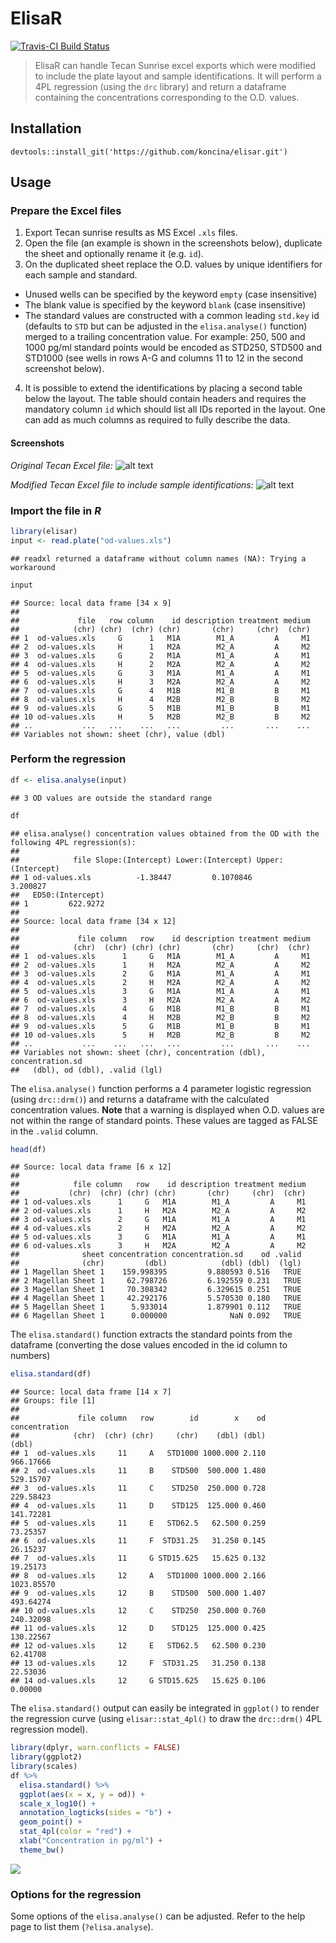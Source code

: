 # ElisaR

[![Travis-CI Build Status](https://travis-ci.org/koncina/elisar.svg?branch=master)](https://travis-ci.org/koncina/elisar)

> ElisaR can handle Tecan Sunrise excel exports which were modified to include the plate layout and sample identifications. It will perform a 4PL regression (using the `drc` library) and return a dataframe containing the concentrations corresponding to the O.D. values.

## Installation

```
devtools::install_git('https://github.com/koncina/elisar.git')
```

## Usage

### Prepare the Excel files

1. Export Tecan sunrise results as MS Excel `.xls` files.
2. Open the file (an example is shown in the screenshots below), duplicate the sheet and optionally rename it (e.g. `id`).
3. On the duplicated sheet replace the O.D. values by unique identifiers for each sample and standard.
  - Unused wells can be specified by the keyword `empty` (case insensitive)
  - The blank value is specified by the keyword `blank` (case insensitive)
  - The standard values are constructed with a common leading `std.key` id (defaults to `STD` but can be adjusted in the `elisa.analyse()` function) merged to a trailing concentration value. For example: 250, 500 and 1000 pg/ml standard points would be encoded as STD250, STD500 and STD1000 (see wells in rows A-G and columns 11 to 12 in the second screenshot below).
4. It is possible to extend the identifications by placing a second table below the layout. The table should contain headers and requires the mandatory column `id` which should list all IDs reported in the layout. One can add as much columns as required to fully describe the data.

#### Screenshots

*Original Tecan Excel file:*
![alt text](example/01.png)

*Modified Tecan Excel file to include sample identifications:*
![alt text](example/02.png)

### Import the file in _R_


```r
library(elisar)
input <- read.plate("od-values.xls")
```

```
## readxl returned a dataframe without column names (NA): Trying a workaround
```

```r
input
```

```
## Source: local data frame [34 x 9]
## 
##             file   row column    id description treatment medium
##            (chr) (chr)  (chr) (chr)       (chr)     (chr)  (chr)
## 1  od-values.xls     G      1   M1A        M1_A         A     M1
## 2  od-values.xls     H      1   M2A        M2_A         A     M2
## 3  od-values.xls     G      2   M1A        M1_A         A     M1
## 4  od-values.xls     H      2   M2A        M2_A         A     M2
## 5  od-values.xls     G      3   M1A        M1_A         A     M1
## 6  od-values.xls     H      3   M2A        M2_A         A     M2
## 7  od-values.xls     G      4   M1B        M1_B         B     M1
## 8  od-values.xls     H      4   M2B        M2_B         B     M2
## 9  od-values.xls     G      5   M1B        M1_B         B     M1
## 10 od-values.xls     H      5   M2B        M2_B         B     M2
## ..           ...   ...    ...   ...         ...       ...    ...
## Variables not shown: sheet (chr), value (dbl)
```

### Perform the regression


```r
df <- elisa.analyse(input)
```

```
## 3 OD values are outside the standard range
```

```r
df
```

```
## elisa.analyse() concentration values obtained from the OD with the following 4PL regression(s):
## 
##            file Slope:(Intercept) Lower:(Intercept) Upper:(Intercept)
## 1 od-values.xls          -1.38447         0.1070846          3.200827
##   ED50:(Intercept)
## 1         622.9272
## 
## Source: local data frame [34 x 12]
## 
##             file column   row    id description treatment medium
##            (chr)  (chr) (chr) (chr)       (chr)     (chr)  (chr)
## 1  od-values.xls      1     G   M1A        M1_A         A     M1
## 2  od-values.xls      1     H   M2A        M2_A         A     M2
## 3  od-values.xls      2     G   M1A        M1_A         A     M1
## 4  od-values.xls      2     H   M2A        M2_A         A     M2
## 5  od-values.xls      3     G   M1A        M1_A         A     M1
## 6  od-values.xls      3     H   M2A        M2_A         A     M2
## 7  od-values.xls      4     G   M1B        M1_B         B     M1
## 8  od-values.xls      4     H   M2B        M2_B         B     M2
## 9  od-values.xls      5     G   M1B        M1_B         B     M1
## 10 od-values.xls      5     H   M2B        M2_B         B     M2
## ..           ...    ...   ...   ...         ...       ...    ...
## Variables not shown: sheet (chr), concentration (dbl), concentration.sd
##   (dbl), od (dbl), .valid (lgl)
```

The `elisa.analyse()` function performs a 4 parameter logistic regression (using `drc::drm()`) and returns a dataframe with the calculated concentration values.
**Note** that a warning is displayed when O.D. values are not within the range of standard points. These values are tagged as FALSE in the `.valid` column.




```r
head(df)
```

```
## Source: local data frame [6 x 12]
## 
##            file column   row    id description treatment medium
##           (chr)  (chr) (chr) (chr)       (chr)     (chr)  (chr)
## 1 od-values.xls      1     G   M1A        M1_A         A     M1
## 2 od-values.xls      1     H   M2A        M2_A         A     M2
## 3 od-values.xls      2     G   M1A        M1_A         A     M1
## 4 od-values.xls      2     H   M2A        M2_A         A     M2
## 5 od-values.xls      3     G   M1A        M1_A         A     M1
## 6 od-values.xls      3     H   M2A        M2_A         A     M2
##              sheet concentration concentration.sd    od .valid
##              (chr)         (dbl)            (dbl) (dbl)  (lgl)
## 1 Magellan Sheet 1    159.998395         9.880593 0.516   TRUE
## 2 Magellan Sheet 1     62.798726         6.192559 0.231   TRUE
## 3 Magellan Sheet 1     70.308342         6.329615 0.251   TRUE
## 4 Magellan Sheet 1     42.292176         5.570530 0.180   TRUE
## 5 Magellan Sheet 1      5.933014         1.879901 0.112   TRUE
## 6 Magellan Sheet 1      0.000000              NaN 0.092   TRUE
```

The `elisa.standard()` function extracts the standard points from the dataframe (converting the dose values encoded in the id column to numbers)


```r
elisa.standard(df)
```

```
## Source: local data frame [14 x 7]
## Groups: file [1]
## 
##             file column   row        id        x    od concentration
##            (chr)  (chr) (chr)     (chr)    (dbl) (dbl)         (dbl)
## 1  od-values.xls     11     A   STD1000 1000.000 2.110     966.17666
## 2  od-values.xls     11     B    STD500  500.000 1.480     529.15707
## 3  od-values.xls     11     C    STD250  250.000 0.728     229.58423
## 4  od-values.xls     11     D    STD125  125.000 0.460     141.72281
## 5  od-values.xls     11     E   STD62.5   62.500 0.259      73.25357
## 6  od-values.xls     11     F  STD31.25   31.250 0.145      26.15237
## 7  od-values.xls     11     G STD15.625   15.625 0.132      19.25173
## 8  od-values.xls     12     A   STD1000 1000.000 2.166    1023.85570
## 9  od-values.xls     12     B    STD500  500.000 1.407     493.64274
## 10 od-values.xls     12     C    STD250  250.000 0.760     240.32098
## 11 od-values.xls     12     D    STD125  125.000 0.425     130.22567
## 12 od-values.xls     12     E   STD62.5   62.500 0.230      62.41708
## 13 od-values.xls     12     F  STD31.25   31.250 0.138      22.53036
## 14 od-values.xls     12     G STD15.625   15.625 0.106       0.00000
```

The `elisa.standard()` output can easily be integrated in `ggplot()` to render the regression curve (using `elisar::stat_4pl()` to draw the `drc::drm()` 4PL regression model).


```r
library(dplyr, warn.conflicts = FALSE)
library(ggplot2)
library(scales)
df %>%
  elisa.standard() %>%
  ggplot(aes(x = x, y = od)) +
  scale_x_log10() +
  annotation_logticks(sides = "b") +
  geom_point() +
  stat_4pl(color = "red") +
  xlab("Concentration in pg/ml") +
  theme_bw()
```

![](README_files/figure-html/standard-1.png)

### Options for the regression

Some options of the `elisa.analyse()` can be adjusted. Refer to the help page to list them (`?elisa.analyse`).
